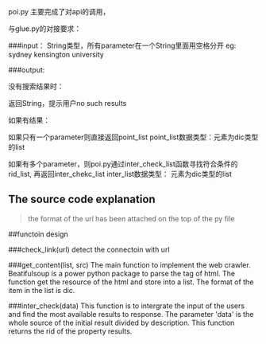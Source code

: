 poi.py 主要完成了对api的调用，

与glue.py的对接要求：

###input： String类型，所有parameter在一个String里面用空格分开 eg: sydney kensington university

###output: 

没有搜索结果时：

返回String，提示用户no such results

如果有结果：

如果只有一个parameter则直接返回point_list
point_list数据类型：元素为dic类型的list

如果有多个parameter，则poi.py通过inter_check_list函数寻找符合条件的rid_list, 再返回inter_chekc_list
inter_list数据类型： 元素为dic类型的list

## The source code explanation

>the format of the url has been attached on the top of the py file

##functoin design

###check_link(url)
detect the connectoin with url

###get_content(list, src)
The main function to implement the web crawler. Beatifulsoup is a power python package to parse the tag of html. The function get the resource of the html and store into a list. The format of the item in the list is dic.

###inter_check(data)
This function is to intergrate the input of the users and find the most available results to response. The parameter 'data' is the whole source of the initial result divided by description. This function returns the rid of the property results.